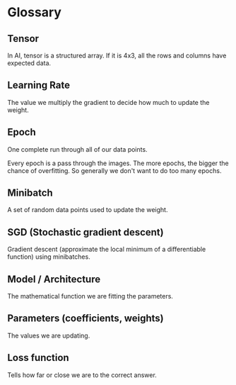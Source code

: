 # Glossary

## Tensor

In AI, tensor is a structured array. If it is 4x3, all the rows and columns have expected data.

## Learning Rate

The value we multiply the gradient to decide how much to update the weight.

## Epoch

One complete run through all of our data points. 

Every epoch is a pass through the images. The more epochs, the bigger the chance of overfitting. So generally we don't want to do too many epochs.

## Minibatch

A set of random data points used to update the weight.

## SGD (Stochastic gradient descent)

Gradient descent (approximate the local minimum of a differentiable function) using minibatches.

## Model / Architecture

The mathematical function we are fitting the parameters.

## Parameters (coefficients, weights)

The values we are updating.

## Loss function

Tells how far or close we are to the correct answer.
